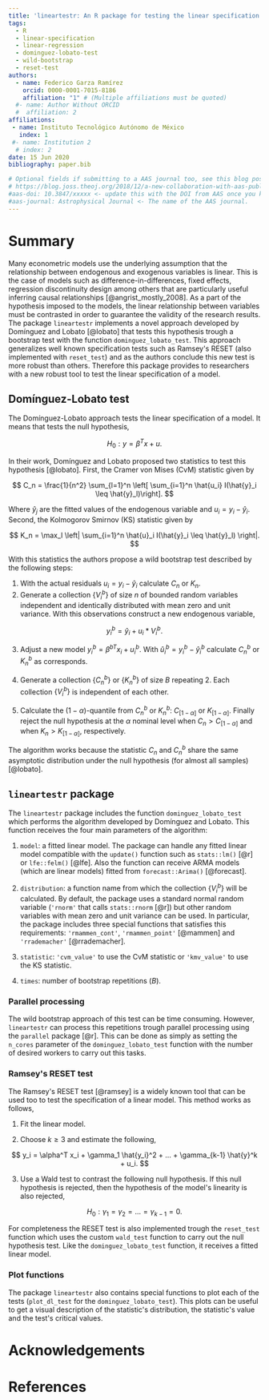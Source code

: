 ```yaml
---
title: 'lineartestr: An R package for testing the linear specification of a model'
tags:
  - R
  - linear-specification
  - linear-regression
  - dominguez-lobato-test
  - wild-bootstrap
  - reset-test
authors:
  - name: Federico Garza Ramírez
    orcid: 0000-0001-7015-8186
    affiliation: "1" # (Multiple affiliations must be quoted)
  #- name: Author Without ORCID
  #  affiliation: 2
affiliations:
 - name: Instituto Tecnológico Autónomo de México
   index: 1
 #- name: Institution 2
  # index: 2
date: 15 Jun 2020
bibliography: paper.bib

# Optional fields if submitting to a AAS journal too, see this blog post:
# https://blog.joss.theoj.org/2018/12/a-new-collaboration-with-aas-publishing
#aas-doi: 10.3847/xxxxx <- update this with the DOI from AAS once you know it.
#aas-journal: Astrophysical Journal <- The name of the AAS journal.
---
```


# Summary

Many econometric models use the underlying assumption that the relationship between endogenous and exogenous variables is linear. This is the case of models such as difference-in-differences, fixed effects, regression discontinuity design among others that are particularly useful inferring causal relationships [@angrist_mostly_2008]. As a part of the hypothesis imposed to the models, the linear relationship between variables must be contrasted in order to guarantee the validity of the research results. The package `lineartestr` implements a novel approach developed by Domínguez and Lobato [@lobato] that tests this hypothesis trough a bootstrap test with the function `dominguez_lobato_test`. This approach generalizes well known specification tests such as Ramsey's RESET (also implemented with `reset_test`) and as the authors conclude this new test is more robust than others. Therefore this package provides to researchers with a new robust tool to test the linear specification of a model.


## Domínguez-Lobato test

The Domínguez-Lobato approach tests the linear specification of a model. It means that tests the null hypothesis,

$$
H_0: y = \beta^T x + u.
$$

In their work, Domínguez and Lobato proposed two statistics to test this hypothesis [@lobato]. First, the Cramer von Mises (CvM) statistic given by

$$
C_n = \frac{1}{n^2} \sum_{l=1}^n \left[ \sum_{i=1}^n \hat{u_i} I(\hat{y}_i \leq \hat{y}_l)\right].
$$  

Where $\hat{y}_j$ are the fitted values of the endogenous variable and $u_i = y_i - \hat{y}_i$. Second, the Kolmogorov Smirnov (KS) statistic given by

$$
K_n = \max_l \left| \sum_{i=1}^n \hat{u}_i I(\hat{y}_i \leq \hat{y}_l) \right|.
$$

With this statistics the authors propose a wild bootstrap test described by the following steps:

1. With the actual residuals $u_i = y_i - \hat{y}_i$ calculate $C_n$ or $K_n$.
2. Generate a collection $\{V^b_i\}$ of size $n$ of bounded random variables independent and identically distributed with mean zero and unit variance. With this observations construct a new endogenous variable,

$$
y^b_i = \hat{y}_i + u_i*V^b_i.
$$

3. Adjust a new model $y^b_i = \beta^{bT} x_i + u^b_i$. With $\hat{u}^b_i = y^b_i - \hat{y}^b_i$ calculate $C^b_n$ or $K^b_n$ as corresponds.

4. Generate a collection $\{C^b_n\}$ or $\{K^b_n\}$ of size $B$ repeating 2. Each collection $\{V^b_i\}$ is independent of each other.

5. Calculate the $(1-\alpha)$-quantile from  ${C^b_n}$ or ${K^b_n}$: $C_{[1-\alpha]}$ or $K_{[1-\alpha]}$. Finally reject the null hypothesis at the $\alpha$ nominal level when $C_n > C_{[1-\alpha]}$ and when $K_n > K_{[1-\alpha]}$, respectively.

The algorithm works because the statistic $C_n$ and $C^b_n$ share the same asymptotic distribution under the null hypothesis (for almost all samples) [@lobato].

## `lineartestr` package

The `lineartestr` package includes the function `dominguez_lobato_test` which performs the algorithm developed by Domínguez and Lobato. This function receives the four main parameters of the algorithm:

1. `model`: a fitted linear model. The package can handle any fitted linear model compatible with the `update()` function such as `stats::lm()` [@r] or `lfe::felm()` [@lfe]. Also the function can receive ARMA models (which are linear models) fitted from `forecast::Arima()` [@forecast].

2. `distribution`: a function name from which the collection $\{V^b_i\}$ will be calculated. By default, the package uses a standard normal random variable (`'rnorm'` that calls `stats::rnorm` [@r]) but other random variables with mean zero and unit variance can be used. In particular, the package includes three special functions that satisfies this requirements: `'rmammen_cont'`, `'rmammen_point'` [@mammen] and `'rrademacher'` [@rrademacher].

3. `statistic`: `'cvm_value'` to use the CvM statistic or `'kmv_value'` to use the KS statistic.

4. `times`: number of bootstrap repetitions ($B$).

### Parallel processing

The wild bootstrap approach of this test can be time consuming. However, `lineartestr` can process this repetitions trough parallel processing using the `parallel` package [@r]. This can be done as simply as setting the `n_cores` parameter of the `dominguez_lobato_test` function with the number of desired workers to carry out this tasks.

### Ramsey's RESET test

The Ramsey's RESET test [@ramsey] is a widely known tool that can be used too to test the specification of a linear model. This method works as follows,

1. Fit the linear model.

2. Choose $k\geq3$ and estimate the following,

$$
y_i = \alpha^T x_i + \gamma_1 \hat{y_i}^2 + ... + \gamma_{k-1} \hat{y}^k + u_i.
$$    

3. Use a Wald test to contrast the following null hypothesis. If this null hypothesis is rejected, then the hypothesis of the model's linearity is also rejected,

$$
H_0: \gamma_1 = \gamma_2 =...= \gamma_{k-1} = 0.
$$

For completeness the RESET test is also implemented trough the `reset_test` function which uses the custom `wald_test` function to carry out the null hypothesis test. Like the `dominguez_lobato_test` function, it receives a fitted linear model.

### Plot functions

The package `lineartestr` also contains special functions to plot each of the tests (`plot_dl_test` for the `dominguez_lobato_test`). This plots can be useful to get a visual description of the statistic's distribution, the statistic's value and the test's critical values.

# Acknowledgements

# References
